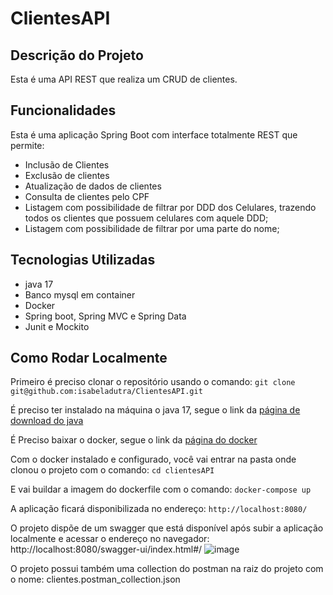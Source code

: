 # ClientesAPI
## Descrição do Projeto
<p> Esta é uma API REST que realiza um CRUD de clientes. </p>

## Funcionalidades
Esta é uma aplicação Spring Boot com interface totalmente REST que permite:
* Inclusão de Clientes
* Exclusão de clientes
* Atualização de dados de clientes
* Consulta de clientes pelo CPF
* Listagem com possibilidade de filtrar por DDD dos Celulares, trazendo todos os clientes que possuem celulares com aquele DDD;
* Listagem com possibilidade de filtrar por uma parte do nome;

## Tecnologias Utilizadas
* java 17
* Banco mysql em container
* Docker
* Spring boot, Spring MVC e Spring Data
* Junit e Mockito

## Como Rodar Localmente
Primeiro é preciso clonar o repositório usando o comando: ``` git clone git@github.com:isabeladutra/ClientesAPI.git ```

É preciso ter instalado na máquina o java 17, segue o link da [página de download do java](https://www.oracle.com/java/technologies/javase/jdk17-archive-downloads.html)

É Preciso baixar o docker, segue o link da [página do docker](https://docs.docker.com/desktop/)

Com o docker instalado e configurado, você vai entrar na pasta onde clonou o projeto com o comando:
``` cd clientesAPI ```

E vai buildar a imagem do dockerfile com o comando:
``` docker-compose up ```


A aplicação ficará disponibilizada no endereço: ```http://localhost:8080/```


O projeto dispõe de um swagger que está disponível após subir a aplicação localmente e acessar o endereço no navegador: http://localhost:8080/swagger-ui/index.html#/
![image](https://github.com/isabeladutra/ClientesAPI/assets/39921576/dd7d72ed-63e0-4816-acdd-1eae87a7e42e)

O projeto possui também uma collection do postman na raiz do projeto com o nome: clientes.postman_collection.json


